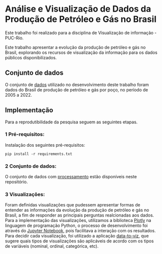 <h1> Análise e Visualização de Dados da Produção de Petróleo e Gás no Brasil </h1>
<p>Este trabalho foi realizado para a disciplina de Visualização de informação - PUC-Rio.</p>

Este trabalho apresentar a evolução da produção de petróleo e gás no Brasil, explorando os
recursos de visualização da informação para os dados públicos disponibilizados.

## Conjunto de dados
O conjunto de [dados](https://www.gov.br/anp/pt-br/centrais-de-conteudo/dados-abertos/producao-de-petroleo-e-gas-natural-por-poco) utilizado no desenvolvimento deste trabalho foram dados do Brasil
de produção de petróleo e gás por poço, no período de 2005 a 2022.

## Implementação
Para a reprodutibilidade da pesquisa seguem as seguintes etapas.

### 1 Pré-requisitos:
Instalação dos seguintes pré-requisitos: 

```
pip install -r requirements.txt
```

### 2 Conjunto de dados:
O conjunto de dados com [processamento](https://github.com/mayaragomys/Oil_and_Gas_Production_Analysis/blob/main/dataset/preprocess.rar) estão disponíveis neste repositório.

### 3 Visualizações:

Foram definidas visualizações que pudessem apresentar formas de entender as informações da evolução da produção de petróleo e gás no Brasil, a fim de responder as principais perguntas realcionadas aos dados. Para a implementação das visualizações, utilizamos a biblioteca [Plotly](https://plotly.com/) na linguagem de programação Python, o processo de desenvolvimento foi através do [Jupyter Notebook](https://jupyter.org/), pois facilitava a interação com os resultados. Para decidir cada visualização, foi utilizado a aplicação [data-to-viz](https://www.data-to-viz.com/), que sugere quais tipos de visualizações são aplicáveis de acordo com os tipos de variáveis (nominal, ordinal, categórica, etc).

